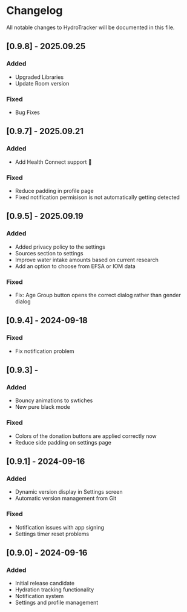 # Changelog

All notable changes to HydroTracker will be documented in this file.

## [0.9.8] - 2025.09.25
### Added
- Upgraded Libraries
- Update Room version

### Fixed
- Bug Fixes

## [0.9.7] - 2025.09.21
### Added
- Add Health Connect support 🥲

### Fixed
- Reduce padding in profile page
- Fixed notification permisison is not automatically getting detected

## [0.9.5] - 2025.09.19
### Added
- Added privacy policy to the settings
- Sources section to settings
- Improve water intake amounts based on current research
- Add an option to choose from EFSA or IOM data

### Fixed
- Fix: Age Group button opens the correct dialog rather than gender dialog

## [0.9.4] - 2024-09-18
### Fixed
- Fix notification problem

## [0.9.3] - 
### Added
- Bouncy animations to swtiches
- New pure black mode

### Fixed
- Colors of the donation buttons are applied correctly now
- Reduce side padding on settings page

## [0.9.1] - 2024-09-16
### Added
- Dynamic version display in Settings screen
- Automatic version management from Git

### Fixed
- Notification issues with app signing
- Settings timer reset problems

## [0.9.0] - 2024-09-16
### Added
- Initial release candidate
- Hydration tracking functionality
- Notification system
- Settings and profile management